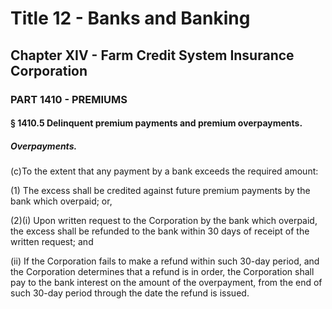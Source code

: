 
# Title 12 - Banks and Banking
## Chapter XIV - Farm Credit System Insurance Corporation
### PART 1410 - PREMIUMS
#### § 1410.5 Delinquent premium payments and premium overpayments.
##### Overpayments.

(c)To the extent that any payment by a bank exceeds the required amount:

(1) The excess shall be credited against future premium payments by the bank which overpaid; or,

(2)(i) Upon written request to the Corporation by the bank which overpaid, the excess shall be refunded to the bank within 30 days of receipt of the written request; and

(ii) If the Corporation fails to make a refund within such 30-day period, and the Corporation determines that a refund is in order, the Corporation shall pay to the bank interest on the amount of the overpayment, from the end of such 30-day period through the date the refund is issued.
